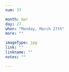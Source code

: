 ```yaml
---
num: 37

month: mar
day: 27
when: "Monday, March 27th"
more: ""

imageType: jpg
link: ""
linkname: ""
notes: ""

---
```

